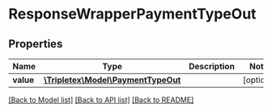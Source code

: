 # ResponseWrapperPaymentTypeOut

## Properties
Name | Type | Description | Notes
------------ | ------------- | ------------- | -------------
**value** | [**\Tripletex\Model\PaymentTypeOut**](PaymentTypeOut.md) |  | [optional] 

[[Back to Model list]](../README.md#documentation-for-models) [[Back to API list]](../README.md#documentation-for-api-endpoints) [[Back to README]](../README.md)

